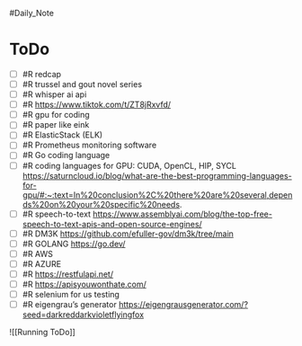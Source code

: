#Daily_Note
# ToDo
- [ ] #R redcap
- [ ] #R trussel and gout novel series
- [ ] #R whisper ai api
- [ ] #R https://www.tiktok.com/t/ZT8jRxvfd/
- [ ] #R gpu for coding
- [ ] #R paper like eink
- [ ] #R ElasticStack (ELK)
- [ ] #R Prometheus monitoring software
- [ ] #R Go coding language
- [ ] #R coding languages for GPU: CUDA, OpenCL, HIP, SYCL https://saturncloud.io/blog/what-are-the-best-programming-languages-for-gpu/#:~:text=In%20conclusion%2C%20there%20are%20several,depends%20on%20your%20specific%20needs.
- [ ] #R speech-to-text https://www.assemblyai.com/blog/the-top-free-speech-to-text-apis-and-open-source-engines/
- [ ] #R DM3K https://github.com/efuller-gov/dm3k/tree/main
- [ ] #R GOLANG https://go.dev/
- [ ] #R AWS
- [ ] #R AZURE
- [ ] #R https://restfulapi.net/
- [ ] #R https://apisyouwonthate.com/
- [ ] #R selenium for us testing
- [ ] #R eigengrau’s generator https://eigengrausgenerator.com/?seed=darkreddarkvioletflyingfox

![[Running ToDo]]
